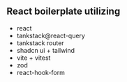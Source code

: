 ## React boilerplate utilizing
- react
- tankstack@react-query
- tankstack router
- shadcn ui + tailwind
- vite + vitest
- zod
- react-hook-form